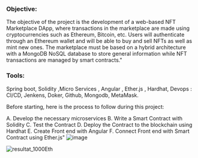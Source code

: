 

### **Objective:** 
The objective of the project is the development of a web-based NFT Marketplace DApp, where transactions in the marketplace are made using
cryptocurrencies such as Ethereum, Bitcoin, etc. 
Users will authenticate through an Ethereum wallet and will be able to buy and sell NFTs as well as mint new ones.
The marketplace must be based on a hybrid architecture with a MongoDB NoSQL database to store general information
while NFT transactions are managed by smart contracts."

### **Tools:** 
Spring boot, Solidity ,Micro Services , Angular , Ether.js , Hardhat, Devops : CI/CD,
Jenkens, Doker, Github, Mongodb, MetaMask.

Before starting, here is the process to follow during this project:

A. Develop the necessary microservices
B. Write a Smart Contract with Solidity
C. Test the Contract
D. Deploy the Contract to the blockchain using Hardhat
E. Create Front end with Angular
F. Connect Front end with Smart Contract using Ether.js"
![image](https://user-images.githubusercontent.com/101791324/212566577-a2bf96ad-3df4-4525-840c-d0afe017ff80.png)



![resultat_1000Eth](https://user-images.githubusercontent.com/101791324/212566938-560db413-018f-4781-b0d4-31534c3edbb3.PNG)
